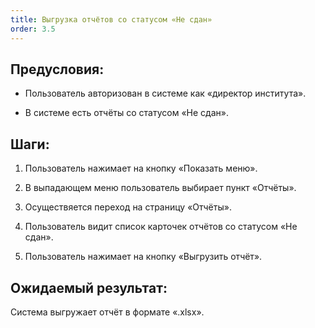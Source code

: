 ```yaml
---
title: Выгрузка отчётов со статусом «Не сдан»
order: 3.5
---
```


## Предусловия:

- Пользователь авторизован в системе как «директор института».

- В системе есть отчёты со статусом «Не сдан».

## Шаги:

1. Пользователь нажимает на кнопку «Показать меню».

2. В выпадающем меню пользователь выбирает пункт «Отчёты».

3. Осуществяется переход на страницу «Отчёты».

4. Пользователь видит список карточек отчётов со статусом «Не сдан».

5. Пользователь нажимает на кнопку «Выгрузить отчёт».

## Ожидаемый результат:

Система выгружает отчёт в формате «.xlsx».